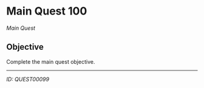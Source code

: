 # Main Quest 100

*Main Quest*

## Objective
Complete the main quest objective.

---
*ID: QUEST00099*
